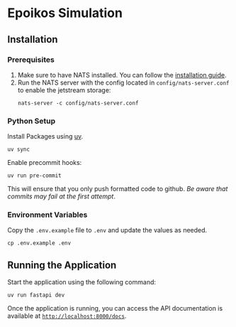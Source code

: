 # Epoikos Simulation

## Installation

### Prerequisites

1. Make sure to have NATS installed. You can follow the [installation guide](https://docs.nats.io/running-a-nats-service/introduction/installation).
2. Run the NATS server with the config located in `config/nats-server.conf` to enable the jetstream storage:
    ```shell
    nats-server -c config/nats-server.conf
    ```
### Python Setup

Install Packages using [uv](https://docs.astral.sh/uv/getting-started/installation/).
```shell
uv sync
```

Enable precommit hooks:
```shell
uv run pre-commit
```

This will ensure that you only push formatted code to github. _Be aware that commits may fail at the first attempt_.

### Environment Variables
Copy the `.env.example` file to `.env` and update the values as needed.

```shell
cp .env.example .env
```

## Running the Application
Start the application using the following command:
```shell
uv run fastapi dev
```

Once the application is running, you can access the API documentation is available at [`http://localhost:8000/docs`](http://localhost:8000/docs).
